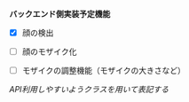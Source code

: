 **バックエンド側実装予定機能**

- [x] 顔の検出  

- [ ] 顔のモザイク化

- [ ] モザイクの調整機能（モザイクの大きさなど）

*API利用しやすいようクラスを用いて表記する*
